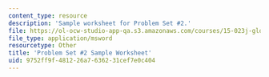 ```yaml
---
content_type: resource
description: 'Sample worksheet for Problem Set #2.'
file: https://ol-ocw-studio-app-qa.s3.amazonaws.com/courses/15-023j-global-climate-change-economics-science-and-policy-spring-2008/9752ff9f481226a7636231cef7e0c404_template2.xls
file_type: application/msword
resourcetype: Other
title: 'Problem Set #2 Sample Worksheet'
uid: 9752ff9f-4812-26a7-6362-31cef7e0c404
---
```


